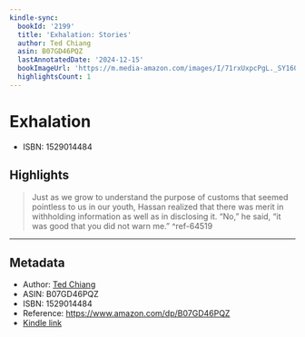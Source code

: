 ```yaml
---
kindle-sync:
  bookId: '2199'
  title: 'Exhalation: Stories'
  author: Ted Chiang
  asin: B07GD46PQZ
  lastAnnotatedDate: '2024-12-15'
  bookImageUrl: 'https://m.media-amazon.com/images/I/71rxUxpcPgL._SY160.jpg'
  highlightsCount: 1
---
```

# Exhalation

* ISBN: 1529014484

## Highlights
> Just as we grow to understand the purpose of customs that seemed pointless to us in our youth, Hassan realized that there was merit in withholding information as well as in disclosing it. “No,” he said, “it was good that you did not warn me.” ^ref-64519

---

## Metadata
* Author: [Ted Chiang](https://www.amazon.comundefined)
* ASIN: B07GD46PQZ
* ISBN: 1529014484
* Reference: https://www.amazon.com/dp/B07GD46PQZ
* [Kindle link](kindle://book?action=open&asin=B07GD46PQZ)
